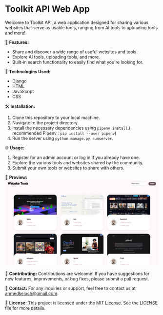 # Toolkit API Web App

Welcome to Toolkit API, a web application designed for sharing various websites that serve as usable tools, ranging from AI tools to uploading tools and more!

🚀 **Features:**
- Share and discover a wide range of useful websites and tools.
- Explore AI tools, uploading tools, and more.
- Built-in search functionality to easily find what you're looking for.

🔧 **Technologies Used:**
- Django
- HTML
- JavaScript
- CSS

🛠️ **Installation:**
1. Clone this repository to your local machine.
2. Navigate to the project directory.
3. Install the necessary dependencies using `pipenv install`.( recommended Pipenv : ``pip install --user pipenv``)
4. Run the server using `python manage.py runserver`.

🌐 **Usage:**
1. Register for an admin account or log in if you already have one.
2. Explore the various tools and websites shared by the community.
3. Submit your own tools or websites to share with others.

📝 **Preview:**
![Project Preview](./img/preview.png)


📝 **Contributing:**
Contributions are welcome! If you have suggestions for new features, improvements, or bug fixes, please submit a pull request.

📧 **Contact:**
For any inquiries or support, feel free to contact us at [ahmedkeloch@gmail.com](mailto:ahmedkeloch@gmail.com).

📄 **License:**
This project is licensed under the [MIT License](https://opensource.org/licenses/MIT). See the [LICENSE](LICENSE) file for more details.